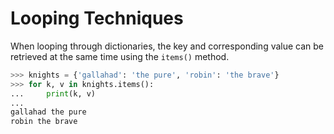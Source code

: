 # Looping Techniques

When looping through dictionaries, the key and corresponding value can be retrieved at the same time using the `items()` method.

```python
>>> knights = {'gallahad': 'the pure', 'robin': 'the brave'}
>>> for k, v in knights.items():
...     print(k, v)
... 
gallahad the pure
robin the brave
```
